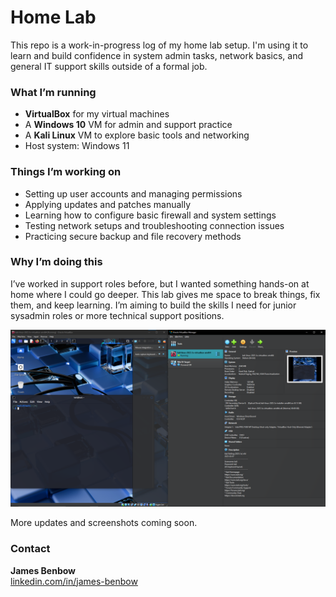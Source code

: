 # Home Lab

This repo is a work-in-progress log of my home lab setup. I'm using it to learn and build confidence in system admin tasks, network basics, and general IT support skills outside of a formal job.

### What I’m running

- **VirtualBox** for my virtual machines
- A **Windows 10** VM for admin and support practice
- A **Kali Linux** VM to explore basic tools and networking
- Host system: Windows 11

### Things I’m working on

- Setting up user accounts and managing permissions
- Applying updates and patches manually
- Learning how to configure basic firewall and system settings
- Testing network setups and troubleshooting connection issues
- Practicing secure backup and file recovery methods

### Why I’m doing this

I’ve worked in support roles before, but I wanted something hands-on at home where I could go deeper. This lab gives me space to break things, fix them, and keep learning. I’m aiming to build the skills I need for junior sysadmin roles or more technical support positions.

![Kali VM Setup](Kali_VMs.png)

More updates and screenshots coming soon.

### Contact

**James Benbow**    
[linkedin.com/in/james-benbow](https://www.linkedin.com/in/james-benbow)
